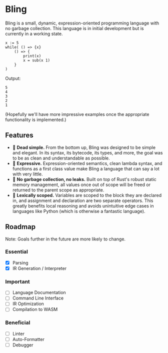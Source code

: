 # Bling
Bling is a small, dynamic, expression-oriented programming language with no garbage collection. This language is in initial development but is currently in a working state. 

```
x := 5
while( () => {x}
    () => {
        print(x)
        x = sub(x 1)
    }
)
```
Output:
```
5
4
3
2
1
```
(Hopefully we'll have more impressive examples once the appropriate functionality is implemented.)

## Features
- 🔰 **Dead simple.** From the bottom up, Bling was designed to be simple and elegant. In its syntax, its bytecode, its types, and more, the goal was to be as clean and understandable as possible.
- 📢 **Expressive.** Expression-oriented semantics, clean lambda syntax, and functions as a first class value make Bling a language that can say a lot with very little.
- 🚯 **No garbage collection, no leaks.** Built on top of Rust's robust static memory management, all values once out of scope will be freed or returned to the parent scope as appropriate.
- 🔬 **Lexically scoped.**  Variables are scoped to the block they are declared in, and assignment and declaration are two separate operators. This greatly benefits local reasoning and avoids unintuitive edge cases in languages like Python (which is otherwise a fantastic language).

## Roadmap
Note: Goals further in the future are more likely to change.

### Essential
- [x] Parsing
- [x] IR Generation / Interpreter

### Important
- [ ] Language Documentation
- [ ] Command Line Interface
- [ ] IR Optimization
- [ ] Compilation to WASM

### Beneficial
- [ ] Linter
- [ ] Auto-Formatter
- [ ] Debugger

